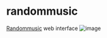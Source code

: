 # randommusic
[Randommusic](https://randommusic.insomnia247.nl/) web interface
![image](https://user-images.githubusercontent.com/31764930/116309931-113a9000-a7b2-11eb-83c8-f75d9e45c531.png)
